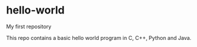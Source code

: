 # hello-world
My first repository

This repo contains a basic hello world program in C, C++, Python and Java.
